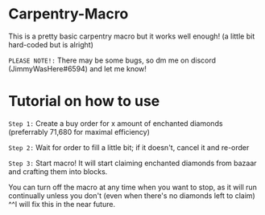 # Carpentry-Macro

This is a pretty basic carpentry macro but it works well enough! (a little bit hard-coded but is alright)

```PLEASE NOTE!:``` There may be some bugs, so dm me on discord (JimmyWasHere#6594) and let me know!

# Tutorial on how to use

```Step 1:``` Create a buy order for x amount of enchanted diamonds (preferrably 71,680 for maximal efficiency)

```Step 2:``` Wait for order to fill a little bit; if it doesn't, cancel it and re-order

```Step 3:``` Start macro! It will start claiming enchanted diamonds from bazaar and crafting them into blocks.

You can turn off the macro at any time when you want to stop, as it will run continually unless you don't (even when there's no diamonds left to claim)
^^I will fix this in the near future.
